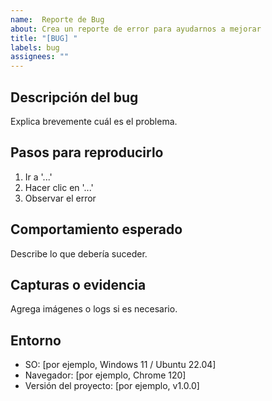 ```yaml
---
name:  Reporte de Bug
about: Crea un reporte de error para ayudarnos a mejorar
title: "[BUG] "
labels: bug
assignees: ""
---
```


##  Descripción del bug
Explica brevemente cuál es el problema.

##  Pasos para reproducirlo
1. Ir a '...'
2. Hacer clic en '...'
3. Observar el error

##  Comportamiento esperado
Describe lo que debería suceder.

##  Capturas o evidencia
Agrega imágenes o logs si es necesario.

##  Entorno
- SO: [por ejemplo, Windows 11 / Ubuntu 22.04]
- Navegador: [por ejemplo, Chrome 120]
- Versión del proyecto: [por ejemplo, v1.0.0]
 